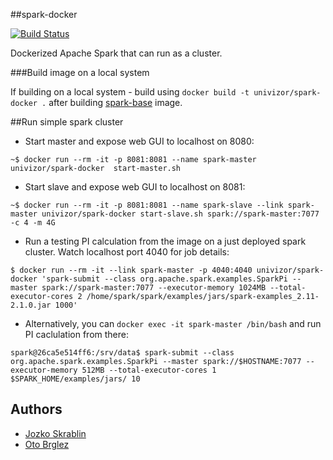##spark-docker

[![Build Status](https://travis-ci.org/univizor/spark-docker.svg?branch=master)](https://travis-ci.org/univizor/spark-docker)

Dockerized Apache Spark that can run as a cluster.

###Build image on a local system

If building on a local system - build using ```docker build -t univizor/spark-docker .``` after building [spark-base](https://github.com/univizor/spark-base) image.

##Run simple spark cluster

* Start master and expose web GUI to localhost on 8080:

```
~$ docker run --rm -it -p 8081:8081 --name spark-master univizor/spark-docker  start-master.sh
```

* Start slave and expose web GUI to localhost on 8081:

```
~$ docker run --rm -it -p 8081:8081 --name spark-slave --link spark-master univizor/spark-docker start-slave.sh spark://spark-master:7077 -c 4 -m 4G
```

* Run a testing PI calculation from the image on a just deployed spark cluster. Watch localhost port 4040 for job details:

```
$ docker run --rm -it --link spark-master -p 4040:4040 univizor/spark-docker 'spark-submit --class org.apache.spark.examples.SparkPi --master spark://spark-master:7077 --executor-memory 1024MB --total-executor-cores 2 /home/spark/spark/examples/jars/spark-examples_2.11-2.1.0.jar 1000'
```

* Alternatively, you can ```docker exec -it spark-master /bin/bash``` and run PI caclulation from there:

```
spark@26ca5e514ff6:/srv/data$ spark-submit --class org.apache.spark.examples.SparkPi --master spark://$HOSTNAME:7077 --executor-memory 512MB --total-executor-cores 1 $SPARK_HOME/examples/jars/ 10
```


## Authors

- [Jozko Skrablin](https://github.com/jozko)
- [Oto Brglez](https://github.com/otobrglez)
